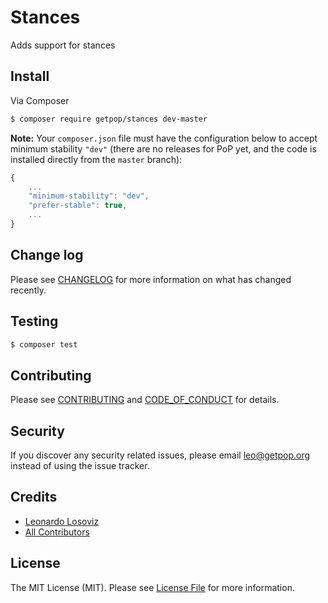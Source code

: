 # Stances

<!--
[![Latest Version on Packagist][ico-version]][link-packagist]
[![Software License][ico-license]](LICENSE.md)
[![Build Status][ico-travis]][link-travis]
[![Coverage Status][ico-scrutinizer]][link-scrutinizer]
[![Quality Score][ico-code-quality]][link-code-quality]
[![Total Downloads][ico-downloads]][link-downloads]
-->

Adds support for stances


## Install

Via Composer

``` bash
$ composer require getpop/stances dev-master
```

**Note:** Your `composer.json` file must have the configuration below to accept minimum stability `"dev"` (there are no releases for PoP yet, and the code is installed directly from the `master` branch):

```javascript
{
    ...
    "minimum-stability": "dev",
    "prefer-stable": true,
    ...
}
```

<!--
## Usage

``` php
```
-->

## Change log

Please see [CHANGELOG](CHANGELOG.md) for more information on what has changed recently.

## Testing

``` bash
$ composer test
```

## Contributing

Please see [CONTRIBUTING](CONTRIBUTING.md) and [CODE_OF_CONDUCT](CODE_OF_CONDUCT.md) for details.

## Security

If you discover any security related issues, please email leo@getpop.org instead of using the issue tracker.

## Credits

- [Leonardo Losoviz][link-author]
- [All Contributors][link-contributors]

## License

The MIT License (MIT). Please see [License File](LICENSE.md) for more information.

[ico-version]: https://img.shields.io/packagist/v/getpop/stances.svg?style=flat-square
[ico-license]: https://img.shields.io/badge/license-MIT-brightgreen.svg?style=flat-square
[ico-travis]: https://img.shields.io/travis/getpop/stances/master.svg?style=flat-square
[ico-scrutinizer]: https://img.shields.io/scrutinizer/coverage/g/getpop/stances.svg?style=flat-square
[ico-code-quality]: https://img.shields.io/scrutinizer/g/getpop/stances.svg?style=flat-square
[ico-downloads]: https://img.shields.io/packagist/dt/getpop/stances.svg?style=flat-square

[link-packagist]: https://packagist.org/packages/getpop/stances
[link-travis]: https://travis-ci.org/getpop/stances
[link-scrutinizer]: https://scrutinizer-ci.com/g/getpop/stances/code-structure
[link-code-quality]: https://scrutinizer-ci.com/g/getpop/stances
[link-downloads]: https://packagist.org/packages/getpop/stances
[link-author]: https://github.com/leoloso
[link-contributors]: ../../contributors
